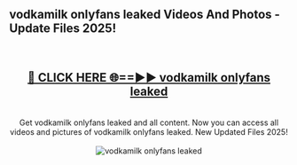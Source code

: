 <h2>vodkamilk onlyfans leaked Videos And Photos - Update Files 2025!</h2>
<br>
<div align="center">
<h2><a href="https://linkcuts.com/hfmhzwbr" rel="nofollow">🔴 CLICK HERE 🌐==►► vodkamilk onlyfans leaked</a></h2>
<br>
Get vodkamilk onlyfans leaked and all content. Now you can access all videos and pictures of vodkamilk onlyfans leaked. New Updated Files 2025!
<br>
<br>
<a href="https://linkcuts.com/hfmhzwbr" rel="nofollow" data-target="animated-image.originalLink"><img src="https://i.ibb.co.com/WyWwxjT/player-gif2.gif" alt="vodkamilk onlyfans leaked" style="max-width: 100%; display: inline-block;" data-target="animated-image.originalImage"></a>
</div>
<br>